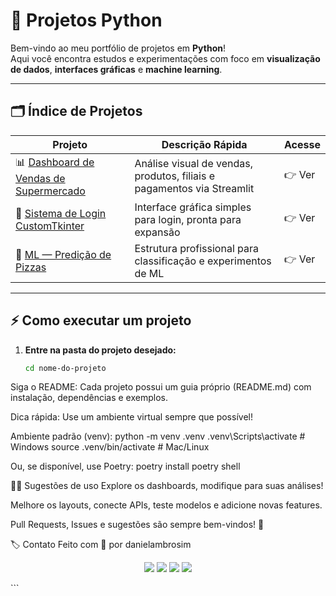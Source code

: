 # 🚀 Projetos Python

Bem-vindo ao meu portfólio de projetos em **Python**!  
Aqui você encontra estudos e experimentações com foco em **visualização de dados**, **interfaces gráficas** e **machine learning**.

---

## 🗂️ Índice de Projetos

| Projeto                                   | Descrição Rápida                                                     | Acesse  |
|--------------------------------------------|-----------------------------------------------------------------------|---------|
| 📊 [Dashboard de Vendas de Supermercado](./projeto-dashboard(fim_do_POWER_BI))  | Análise visual de vendas, produtos, filiais e pagamentos via Streamlit | 👉 Ver  |
| 🔑 [Sistema de Login CustomTkinter](./projeto-login)              | Interface gráfica simples para login, pronta para expansão             | 👉 Ver  |
| 🤖 [ML — Predição de Pizzas](./projeto-ml)                       | Estrutura profissional para classificação e experimentos de ML         | 👉 Ver  |

---

## ⚡ Como executar um projeto

1. **Entre na pasta do projeto desejado:**

   ```bash
   cd nome-do-projeto
Siga o README:
Cada projeto possui um guia próprio (README.md) com instalação, dependências e exemplos.

Dica rápida:
Use um ambiente virtual sempre que possível!

Ambiente padrão (venv):
python -m venv .venv
.venv\Scripts\activate   # Windows
source .venv/bin/activate  # Mac/Linux

Ou, se disponível, use Poetry:
poetry install
poetry shell

👨‍💻 Sugestões de uso
Explore os dashboards, modifique para suas análises!

Melhore os layouts, conecte APIs, teste modelos e adicione novas features.

Pull Requests, Issues e sugestões são sempre bem-vindos! 🚩

🏷️ Contato
Feito com 💙 por danielambrosim

<p align="center"> <img src="https://img.shields.io/badge/python-3.12+-blue?logo=python" /> <img src="https://img.shields.io/badge/streamlit-%E2%9C%94-red?logo=streamlit" /> <img src="https://img.shields.io/badge/ml-experiments-green" /> <img src="https://img.shields.io/badge/open%20to-PRs-brightgreen" /> </p> ```
